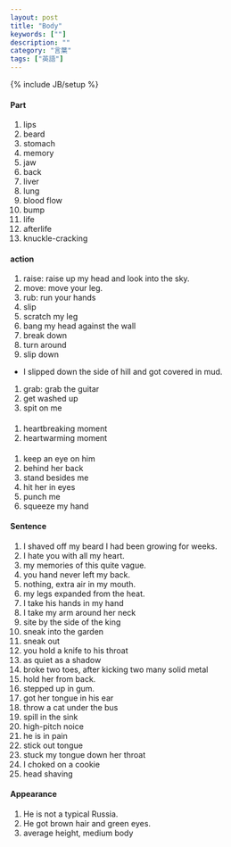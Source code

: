 ```yaml
---
layout: post
title: "Body"
keywords: [""]
description: ""
category: "言葉"
tags: ["英語"]
---
```

{% include JB/setup %}

#### Part
1. lips
2. beard
3. stomach
4. memory
5. jaw
6. back
7. liver
8. lung
9. blood flow
1. bump
2. life 
3. afterlife
4. knuckle-cracking

#### action
1. raise: raise up my head and look into the sky.
2. move: move your leg.
3. rub: run your hands
4. slip
5. scratch my leg
6. bang my head against the wall
7. break down
8. turn around
9. slip down
- I slipped down the side of hill and got covered in mud.
1. grab: grab the guitar
2. get washed up
3. spit on me

####
1. heartbreaking moment
2. heartwarming moment

####
1. keep an eye on him
2. behind her back
3. stand besides me
4. hit her in eyes
5. punch me
6. squeeze my hand

#### Sentence
1. I shaved off my beard I had been growing for weeks.
3. I hate you with all my heart.
4. my memories of this quite vague.
5. you hand never left my back.
6. nothing, extra air in my mouth.
7. my legs expanded from the heat.
8. I take his hands in my hand
9. I take my arm around her neck 
1. site by the side of the king
2. sneak into the garden
3. sneak out
3. you hold a knife to his throat
4. as quiet as a shadow
5. broke two toes, after kicking two many solid metal
6. hold her from back.
7. stepped up in gum.
8. got her tongue in his ear
9. throw a cat under the bus
1. spill in the sink
2. high-pitch noice
3. he is in pain
4. stick out tongue
5. stuck my tongue down her throat
6. I choked on a cookie
7. head shaving



#### Appearance
1. He is not a typical Russia.
2. He got brown hair and green eyes.
3. average height, medium body



